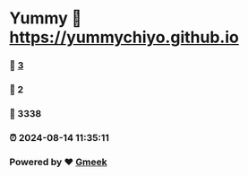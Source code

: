 # Yummy :link: https://yummychiyo.github.io 
### :page_facing_up: [3](https://yummychiyo.github.io/tag.html) 
### :speech_balloon: 2 
### :hibiscus: 3338 
### :alarm_clock: 2024-08-14 11:35:11 
### Powered by :heart: [Gmeek](https://github.com/Meekdai/Gmeek)
